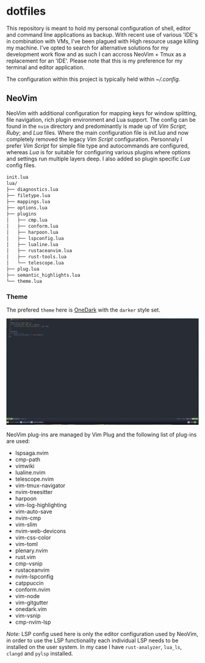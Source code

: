 # dotfiles

This repository is meant to hold my personal configuration of shell, editor and command line applications as backup. With recent use of various 'IDE's in combination with VMs, I've been plagued with High resource usage killing my machine. I've opted to search for alternative solutions for my development work flow and as such I can accross NeoVim + Tmux as a replacement for an 'IDE'. Please note that this is my preference for my terminal and editor application.

The configuration within this project is typically held within *~/.config*. 


## NeoVim

NeoVim with additional configuration for mapping keys for window splitting, file navigation, rich plugin environment and Lua support. The config can be found in the `nvim` directory and predominantly is made up of *Vim Script*; *Ruby*; and *Lua* files. Where the main configuration file is *init.lua* and now completely removed the legacy *Vim Script* configuration. Personnaly I prefer *Vim Script* for simple file type and autocommands are configured, whereas *Lua* is for suitable for configuring various plugins where options and settings run multiple layers deep. I also added so plugin specific *Lua* config files.
```
init.lua
lua/
├── diagnostics.lua
├── filetype.lua
├── mappings.lua
├── options.lua
├── plugins
│   ├── cmp.lua
│   ├── conform.lua
│   ├── harpoon.lua
│   ├── lspconfig.lua
│   ├── lualine.lua
│   ├── rustaceanvim.lua
│   ├── rust-tools.lua
│   └── telescope.lua
├── plug.lua
├── semantic_highlights.lua
└── theme.lua
```
### Theme

The prefered `theme` here is [OneDark](https://github.com/navarasu/onedark.nvim "Atom One Dark Theme") with the `darker` style set.

![NeoVim/Tmux View:](./resources/neovim-tmux-preview.png "NeoVim/Tmux")


NeoVim plug-ins are managed by Vim Plug and the following list of plug-ins are used:
- lspsaga.nvim
- cmp-path
- vimwiki
- lualine.nvim
- telescope.nvim
- vim-tmux-navigator
- nvim-treesitter
- harpoon
- vim-log-highlighting
- vim-auto-save
- nvim-cmp
- vim-slim
- nvim-web-devicons
- vim-css-color
- vim-toml
- plenary.nvim
- rust.vim
- cmp-vsnip
- rustaceanvim
- nvim-lspconfig
- catppuccin
- conform.nvim
- vim-node
- vim-gitgutter
- onedark.vim
- vim-vsnip
- cmp-nvim-lsp


*Note:* LSP config used here is only the editor configuration used by NeoVim, in order to use the LSP functionality each individual LSP needs to be installed on the user system. In my case I have `rust-analyzer`, `lua_ls`, `clangd` and `pylsp` installed.
